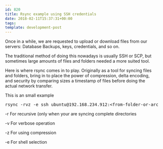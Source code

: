 ```yaml
---
id: 820
title: Rsync example using SSH credentials
date: 2018-02-11T15:37:31+00:00
tags: 
template: development-post
---
```

Once in a while, we are requested to upload or download files from our servers: Database Backups, keys, credentials, and so on.

The traditional method of doing this nowadays is usually SSH or SCP, but sometimes large amounts of files and folders needed a more suited tool.

Here is where rsync comes in to play. Originally as a tool for syncing files and folders, bring in to place the power of compression, delta encoding, and security by comparing sizes a timestamp of files before doing the actual network transfer.

This is an small example

<pre class="prettyprint">rsync -rvz -e ssh ubuntu@192.168.234.912:&lt;from-folder-or-archive&gt; &lt;to-folder-or-archive&gt;</pre>

-r For recursive (only when your are syncing complete directories

-v For verbose operation

-z For using compression

-e For shell selection
